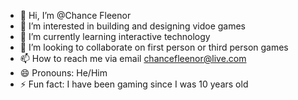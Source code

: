 - 👋 Hi, I’m @Chance Fleenor
- 👀 I’m interested in building and designing vidoe games
- 🌱 I’m currently learning interactive technology 
- 💞️ I’m looking to collaborate on first person or third person games
- 📫 How to reach me via email chancefleenor@live.com
- 😄 Pronouns: He/Him
- ⚡ Fun fact: I have been gaming since I was 10 years old

<!---
chancefleenor98/chancefleenor98 is a ✨ special ✨ repository because its `README.md` (this file) appears on your GitHub profile.
You can click the Preview link to take a look at your changes.
--->
